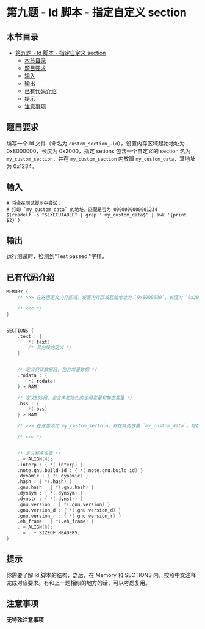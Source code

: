 # 第九题 - ld 脚本 - 指定自定义 section

## 本节目录

- [第九题 - ld 脚本 - 指定自定义 section](#第九题---ld-脚本---指定自定义-section)
  - [本节目录](#本节目录)
  - [题目要求](#题目要求)
  - [输入](#输入)
  - [输出](#输出)
  - [已有代码介绍](#已有代码介绍)
  - [提示](#提示)
  - [注意事项](#注意事项)

## 题目要求

编写一个 ld 文件（命名为 `custom_section_.ld`），设置内存区域起始地址为 0x8000000，长度为 0x2000，指定 setions 包含一个自定义的 section 名为 `my_custom_section`，并在 `my_custom_section` 内放置 `my_custom_data`，其地址为 0x1234。

## 输入

```shell
# 将会在测试脚本中尝试：
# 打印 `my_custom_data` 的地址，匹配是否为 0000000000001234
$(readelf -s "$EXECUTABLE" | grep ' my_custom_data$' | awk '{print $2}')
```

## 输出

运行测试时，检测到"Test passed."字样。

## 已有代码介绍

```c
MEMORY {
    /* >>> 在这里定义内存区域，设置内存区域起始地址为 `0x8000000`，长度为 `0x2000`。 */

    /* <<< */
}


SECTIONS {
    .text : {
        *(.text)
        /* 其他段的定义 */
    }


    /* 定义只读数据段，包含常量数据 */
    .rodata : {
        *(.rodata)
    } > RAM

    /* 定义BSS段，包含未初始化的全局变量和静态变量 */
    .bss : {
        *(.bss)
    } > RAM

    /* >>> 在这里添加 my_custom_sectoin，并在其内放置 `my_custom_data`，地址设置 0x1234 。*/

    /* <<< */


    /* 定义程序头表 */
    . = ALIGN(4);
    .interp : { *(.interp) }
    .note.gnu.build-id : { *(.note.gnu.build-id) }
    .dynamic : { *(.dynamic) }
    .hash : { *(.hash) }
    .gnu.hash : { *(.gnu.hash) }
    .dynsym : { *(.dynsym) }
    .dynstr : { *(.dynstr) }
    .gnu.version : { *(.gnu.version) }
    .gnu.version_d : { *(.gnu.version_d) }
    .gnu.version_r : { *(.gnu.version_r) }
    .eh_frame : { *(.eh_frame) }
    . = ALIGN(8);
    . = . + SIZEOF_HEADERS;
}

```

## 提示

你需要了解 ld 脚本的结构，之后，在 Memory 和 SECTIONS 内，按照中文注释完成对应要求。有和上一题相似的地方的话，可以考虑复用。

## 注意事项

**无特殊注意事项**
